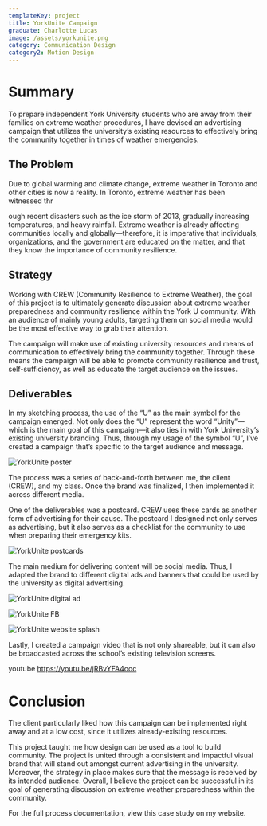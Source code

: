```yaml
---
templateKey: project
title: YorkUnite Campaign
graduate: Charlotte Lucas
image: /assets/yorkunite.png
category: Communication Design
category2: Motion Design
---
```

# Summary

To prepare independent York University students who are away from their families on extreme weather procedures, I have devised an advertising campaign that utilizes the university’s existing resources to effectively bring the community together in times of weather emergencies.

## The Problem

Due to global warming and climate change, extreme weather in Toronto and other cities is now a reality. In Toronto, extreme weather has been witnessed thr

ough recent disasters such as the ice storm of 2013, gradually increasing temperatures, and heavy rainfall. Extreme weather is already affecting communities locally and globally—therefore, it is imperative that individuals, organizations, and the government are educated on the matter, and that they know the importance of community resilience.

## Strategy

Working with CREW (Community Resilience to Extreme Weather), the goal of this project is to ultimately generate discussion about extreme weather preparedness and community resilience within the York U community. With an audience of mainly young adults, targeting them on social media would be the most effective way to grab their attention.

The campaign will make use of existing university resources and means of communication to effectively bring the community together. Through these means the campaign will be able to promote community resilience and trust, self-sufficiency, as well as educate the target audience on the issues.

## Deliverables

In my sketching process, the use of the “U” as the main symbol for the campaign emerged. Not only does the “U” represent the word “Unity”—which is the main goal of this campaign—it also ties in with York University’s existing university branding. Thus, through my usage of the symbol “U”, I’ve created a campaign that’s specific to the target audience and message.

![YorkUnite poster](/assets/yunite_poster.png)

The process was a series of back-and-forth between me, the client (CREW), and my class. Once the brand was finalized, I then implemented it across different media.

One of the deliverables was a postcard. CREW uses these cards as another form of advertising for their cause. The postcard I designed not only serves as advertising, but it also serves as a checklist for the community to use when preparing their emergency kits.

![YorkUnite postcards](/assets/postcards.jpg)

The main medium for delivering content will be social media. Thus, I adapted the brand to different digital ads and banners that could be used by the university as digital advertising.

![YorkUnite digital ad](/assets/york_page_mockup_mock.jpg)

![YorkUnite FB](/assets/fbdigitalads_mockup.jpg)

![YorkUnite website splash](/assets/yorkunite_website.jpg)

Lastly, I created a campaign video that is not only shareable, but it can also be broadcasted across the school’s existing television screens.

youtube https://youtu.be/jRBvYFA4ooc

# Conclusion

The client particularly liked how this campaign can be implemented right away and at a low cost, since it utilizes already-existing resources.

This project taught me how design can be used as a tool to build community. The project is united through a consistent and impactful visual brand that will stand out amongst current advertising in the university. Moreover, the strategy in place makes sure that the message is received by its intended audience. Overall, I believe the project can be successful in its goal of generating discussion on extreme weather preparedness within the community. 

For the full process documentation, view this case study on my website.
